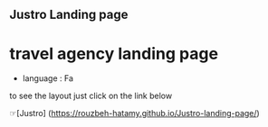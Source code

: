 ## Justro Landing page


# travel agency landing page
* language : Fa


to see the layout just click on the link below


☞[Justro] (https://rouzbeh-hatamy.github.io/Justro-landing-page/)